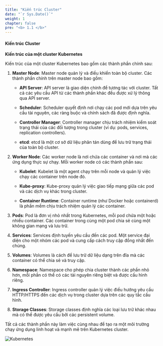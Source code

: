 ```yaml
---
title: "Kiến trúc Cluster"
date: "`r Sys.Date()`"
weight: 1
chapter: false
pre: "<b> 1.1 </b>"
---
```


#### Kiến trúc Cluster
**Kiến trúc của một cluster Kubernetes**

Kiến trúc của một cluster Kubernetes bao gồm các thành phần chính sau:

1. **Master Node**: Master node quản lý và điều khiển toàn bộ cluster. Các thành phần chính trên master node bao gồm:

   - **API Server**: API server là giao diện chính để tương tác với cluster. Tất cả các yêu cầu API từ các thành phần khác đều được xử lý thông qua API server.
   
   - **Scheduler**: Scheduler quyết định nơi chạy các pod mới dựa trên yêu cầu tài nguyên, các ràng buộc và chính sách đã được định nghĩa.
   
   - **Controller Manager**: Controller manager chịu trách nhiệm kiểm soát trạng thái của các đối tượng trong cluster (ví dụ: pods, services, replication controllers).
   
   - **etcd**: etcd là một cơ sở dữ liệu phân tán dùng để lưu trữ trạng thái của toàn bộ cluster.

2. **Worker Node**: Các worker node là nơi chứa các container và nơi mà các ứng dụng thực sự chạy. Mỗi worker node có các thành phần sau:

   - **Kubelet**: Kubelet là một agent chạy trên mỗi node và quản lý việc chạy các container trên node đó.
   
   - **Kube-proxy**: Kube-proxy quản lý việc giao tiếp mạng giữa các pod và các dịch vụ khác trong cluster.
   
   - **Container Runtime**: Container runtime (như Docker hoặc containerd) là phần mềm chịu trách nhiệm quản lý các container.

3. **Pods**: Pod là đơn vị nhỏ nhất trong Kubernetes, mỗi pod chứa một hoặc nhiều container. Các container trong cùng một pod chia sẻ cùng một không gian mạng và lưu trữ.

4. **Services**: Services định tuyến yêu cầu đến các pod. Một service đại diện cho một nhóm các pod và cung cấp cách truy cập đồng nhất đến chúng.

5. **Volumes**: Volumes là cách để lưu trữ dữ liệu dạng trên đĩa mà các container có thể chia sẻ và truy cập.

6. **Namespace**: Namespace cho phép chia cluster thành các phần nhỏ hơn, mỗi phần có thể có các tài nguyên riêng biệt và được cấu hình riêng.

7. **Ingress Controller**: Ingress controller quản lý việc điều hướng yêu cầu HTTP/HTTPS đến các dịch vụ trong cluster dựa trên các quy tắc cấu hình.

8. **Storage Classes**: Storage classes định nghĩa các loại lưu trữ khác nhau mà có thể được yêu cầu bởi các persistent volume.

Tất cả các thành phần này làm việc cùng nhau để tạo ra một môi trường chạy ứng dụng linh hoạt và mạnh mẽ trên Kubernetes cluster.

![Kubernetes](/EKS-Workshop-1/images/1/0002.png?featherlight=false&width=60pc)
